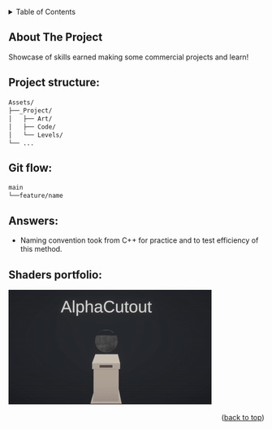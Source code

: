 ﻿<a name="readme-top"></a>

<!-- TABLE OF CONTENTS -->
<details>
  <summary>Table of Contents</summary>
  <ol>
    <li>
      <a href="#about-the-project">About The Project</a>
        <ul>
            <li><a href="#project-structure">Project Structure</a></li>
            <li><a href="#git-flow">Git Flow</a></li>
            <li><a href="#answers">Answers</a></li>
            <li><a href="#shaders-portfolio">Shader Portfolio</a></li>
        </ul>
    </li>
  </ol>
</details>

<!-- ABOUT THE PROJECT -->
## About The Project

Showcase of skills earned making some commercial projects and learn!

## Project structure:

```
Assets/ 
├──_Project/
│   ├── Art/
│   ├── Code/
│   └── Levels/
└── ...
```

## Git flow:

```
main 
└──feature/name
```

## Answers:

* Naming convention took from C++ for practice and to test efficiency of this method.

## Shaders portfolio:

![](/Assets/_Project/Portfolio/ShaderPortfolio.gif)

<p align="right">(<a href="#readme-top">back to top</a>)</p>